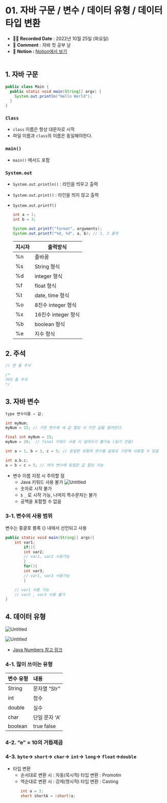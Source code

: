 # 01. 자바 구문 / 변수 / 데이터 유형 / 데이터 타입 변환

- ✍🏻 **Recorded Date** : 2022년 10월 25일 (화요일)
- 💬 **Comment** : 자바 첫 공부 날
- 🔖 **Notion :** [Notion에서 보기](https://www.notion.so/1-10cd2489440c46bda325f59e1643db6b)
  <br>
  <br>

## 1. 자바 구문

```java
public class Main {
  public static void main(String[] args) {
    System.out.println("Hello World");
  }
}
```

### `Class`

- `class` 이름은 항상 대문자로 시작
- 파일 이름과 `class`의 이름은 동일해야한다.

### `main()`

- `main()` 메서드 포함

### `System.out`

- `System.out.println()` : 라인을 띄우고 출력
- `System.out.print()` : 라인을 띄지 않고 출력
- `System.out.printf()`

  ```java
  int a = 1;
  int b = 3;

  System.out.printf("format", arguments);
  System.out.printf("%d, %d", a, b); // 1, 3 출력
  ```

  | 지시자 | 출력방식            |
  | ------ | ------------------- |
  | %n     | 줄바꿈              |
  | %s     | String 형식         |
  | %d     | integer 형식        |
  | %f     | float 형식          |
  | %t     | date, time 형식     |
  | %o     | 8진수 integer 형식  |
  | %x     | 16진수 integer 형식 |
  | %b     | boolean 형식        |
  | %e     | 지수 형식           |

## 2. 주석

```java
// 한 줄 주석

/*
여러 줄 주석
*/
```

## 3. 자바 변수

```java
type 변수이름 = 값;

int myNum;
myNum = 15; // 기존 변수에 새 값 할당 시 이전 값을 덮어쓴다.

final int myNum = 15;
myNum = 20;  // final 키워드 사용 시 덮어쓰기 불가능 (읽기 전용)

int a = 1, b = 3, c = 5; // 동일한 유형의 변수를 쉼표로 구분해 사용할 수 있음

int a,b,c;
a = b = c = 5; // 여러 변수에 동일한 값 할당 가능
```

- 변수 이름 지정 시 주의할 점
  - Java 키워드 사용 불가
    ![Untitled](https://s3.us-west-2.amazonaws.com/secure.notion-static.com/7ec7d8c2-31f3-430d-baed-d297f10b0de5/Untitled.png?X-Amz-Algorithm=AWS4-HMAC-SHA256&X-Amz-Content-Sha256=UNSIGNED-PAYLOAD&X-Amz-Credential=AKIAT73L2G45EIPT3X45%2F20221112%2Fus-west-2%2Fs3%2Faws4_request&X-Amz-Date=20221112T113836Z&X-Amz-Expires=86400&X-Amz-Signature=d4a99e3413cd12951172e492770693e451b82681ce67bc1104966331a7a4b9c5&X-Amz-SignedHeaders=host&response-content-disposition=filename%3D%22Untitled.png%22&x-id=GetObject)
  - 숫자로 시작 불가
  - `$` `_` 로 시작 가능, 나머지 특수문자는 불가
  - 공백을 포함할 수 없음

### 3-1. 변수의 사용 범위

변수는 중괄호 블록 {} 내에서 선언되고 사용

```java
public static void main(String[] args){
	int var1;
		if(){
		int var2;
		// var1, var2 사용가능
		}
		for(){
		int var3;
		// var1, var3 사용가능
		}

	// var1 사용 가능
	// var2 , var3 사용 불가
}
```

## 4. 데이터 유형

![Untitled](https://s3.us-west-2.amazonaws.com/secure.notion-static.com/ef18454f-61aa-4b62-afc8-e10c03a0e31b/Untitled.png?X-Amz-Algorithm=AWS4-HMAC-SHA256&X-Amz-Content-Sha256=UNSIGNED-PAYLOAD&X-Amz-Credential=AKIAT73L2G45EIPT3X45%2F20221112%2Fus-west-2%2Fs3%2Faws4_request&X-Amz-Date=20221112T113900Z&X-Amz-Expires=86400&X-Amz-Signature=4b2287d61ad3e367e55a253104d1755a1156981171a4d1c9fd807ac530bbc4c4&X-Amz-SignedHeaders=host&response-content-disposition=filename%3D%22Untitled.png%22&x-id=GetObject)

![Untitled](https://s3.us-west-2.amazonaws.com/secure.notion-static.com/c6491f69-9c7a-4ccd-a6da-7a3178e2c1e0/Untitled.png?X-Amz-Algorithm=AWS4-HMAC-SHA256&X-Amz-Content-Sha256=UNSIGNED-PAYLOAD&X-Amz-Credential=AKIAT73L2G45EIPT3X45%2F20221112%2Fus-west-2%2Fs3%2Faws4_request&X-Amz-Date=20221112T113915Z&X-Amz-Expires=86400&X-Amz-Signature=dfb1318ca13d4dc08f4d2fca292719890a1661c78b22c1f45e91119661958982&X-Amz-SignedHeaders=host&response-content-disposition=filename%3D%22Untitled.png%22&x-id=GetObject)

- [Java Numbers 참고 링크](https://www.w3schools.com/java/java_data_types_numbers.asp)

### 4-1. 많이 쓰이는 유형

| 변수 유형 | 내용          |
| :-------- | :------------ |
| String    | 문자열 “Str”  |
| int       | 정수          |
| double    | 실수          |
| char      | 단일 문자 ‘A’ |
| boolean   | true false    |

### 4-2. “e” = 10의 거듭제곱

### 4-3. `byte`-> `short`-> `char`-> `int`-> `long`-> `float`->`double`

- 타입 변환
  - 순서대로 변환 시 : 자동(묵시적) 타입 변환 : Promotin
  - 역순대로 변환 시 : 강제(명시적) 타입 변환 : Casting
    ```java
    int a = 3;
    short shortA = (short)a;
    ```
